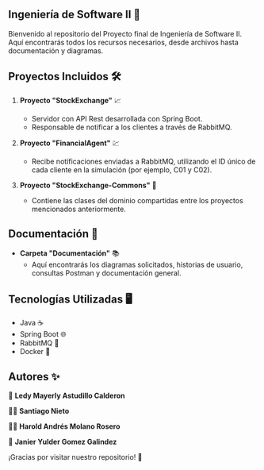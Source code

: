## Ingeniería de Software II 🚀

Bienvenido al repositorio del Proyecto final de Ingeniería de Software II. Aquí encontrarás todos los recursos necesarios, desde archivos hasta documentación y diagramas.

## Proyectos Incluidos 🛠️

1. **Proyecto "StockExchange"** 📈
   - Servidor con API Rest desarrollada con Spring Boot.
   - Responsable de notificar a los clientes a través de RabbitMQ.

2. **Proyecto "FinancialAgent"** 💹
   - Recibe notificaciones enviadas a RabbitMQ, utilizando el ID único de cada cliente en la simulación (por ejemplo, C01 y C02).
   
3. **Proyecto "StockExchange-Commons"** 🔄
   - Contiene las clases del dominio compartidas entre los proyectos mencionados anteriormente.

## Documentación 📂

- **Carpeta "Documentación"** 📚
   - Aquí encontrarás los diagramas solicitados, historias de usuario, consultas Postman y documentación general.

## Tecnologías Utilizadas 🖥️

- Java ☕
- Spring Boot 🌐
- RabbitMQ 📩
- Docker 🐋

## Autores ✨

👧 **Ledy Mayerly Astudillo Calderon**
  
🙋‍♂️ **Santiago Nieto**
  
🙎‍♂️ **Harold Andrés Molano Rosero**
  
👦 **Janier Yulder Gomez Galindez**


¡Gracias por visitar nuestro repositorio! 🌟

<a name="readme-top"></a>
